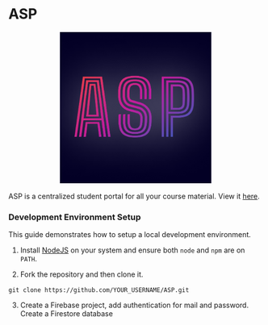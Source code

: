 <!-- # React + Vite

This template provides a minimal setup to get React working in Vite with HMR and some ESLint rules.

Currently, two official plugins are available:

- [@vitejs/plugin-react](https://github.com/vitejs/vite-plugin-react/blob/main/packages/plugin-react/README.md) uses [Babel](https://babeljs.io/) for Fast Refresh
- [@vitejs/plugin-react-swc](https://github.com/vitejs/vite-plugin-react-swc) uses [SWC](https://swc.rs/) for Fast Refresh -->

# ASP

<p align="center"> 
	<img src="./public/assets/FinalLogo.png" height="300px">
</p>

ASP is a centralized student portal for all your course material. View it [here](https://asp24.vercel.app/).


### Development Environment Setup

This guide demonstrates how to setup a local development environment.

1. Install [NodeJS](https://nodejs.org/en/download) on your system and ensure both `node` and `npm` are on `PATH`.

2. Fork the repository and then clone it.

```
git clone https://github.com/YOUR_USERNAME/ASP.git
```

3. Create a Firebase project, add authentication for mail and password. Create a Firestore database